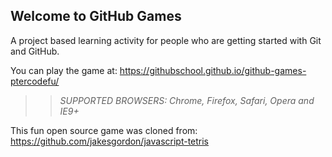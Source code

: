 ## Welcome to GitHub Games

A project based learning activity for people who are getting started with Git and GitHub.

You can play the game at: https://githubschool.github.io/github-games-ptercodefu/

>> _*SUPPORTED BROWSERS*: Chrome, Firefox, Safari, Opera and IE9+_

This fun open source game was cloned from: https://github.com/jakesgordon/javascript-tetris
